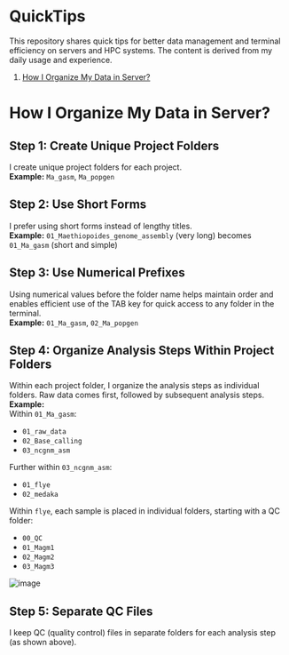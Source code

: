 # QuickTips
This repository shares quick tips for better data management and terminal efficiency on servers and HPC systems. The content is derived from my daily usage and experience.

1. [How I Organize My Data in Server?](#question1)

# How I Organize My Data in Server? <a name="question1"></a>

## Step 1: Create Unique Project Folders
I create unique project folders for each project.  
**Example:** `Ma_gasm`, `Ma_popgen`

## Step 2: Use Short Forms
I prefer using short forms instead of lengthy titles.  
**Example:** `01_Maethiopoides_genome_assembly` (very long) becomes `01_Ma_gasm` (short and simple)

## Step 3: Use Numerical Prefixes
Using numerical values before the folder name helps maintain order and enables efficient use of the TAB key for quick access to any folder in the terminal.  
**Example:** `01_Ma_gasm`, `02_Ma_popgen`

## Step 4: Organize Analysis Steps Within Project Folders
Within each project folder, I organize the analysis steps as individual folders. Raw data comes first, followed by subsequent analysis steps.  
**Example:**  
Within `01_Ma_gasm`: 
- `01_raw_data`
- `02_Base_calling`
- `03_ncgnm_asm`  

Further within `03_ncgnm_asm`:
- `01_flye`
- `02_medaka`

Within `flye`, each sample is placed in individual folders, starting with a QC folder: 
- `00_QC`
- `01_Magm1`
- `02_Magm2`
- `03_Magm3`

![image](https://github.com/meeranhussain/QuickTips/assets/40800675/ee4ceef6-7689-4b81-b2a0-dd2824d7d7a5)

## Step 5: Separate QC Files
I keep QC (quality control) files in separate folders for each analysis step (as shown above).

